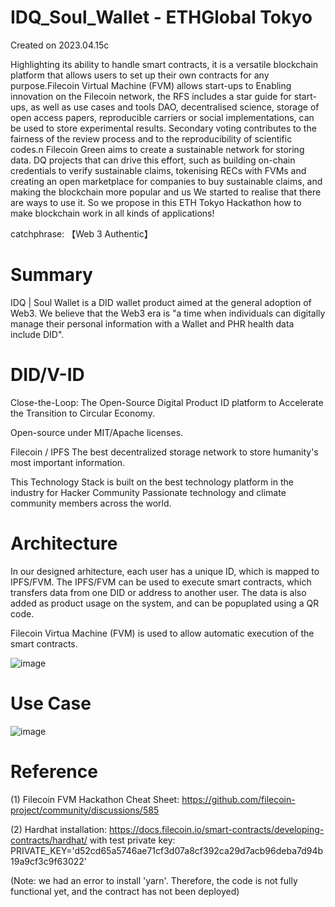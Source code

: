 # IDQ_Soul_Wallet - ETHGlobal Tokyo
Created on 2023.04.15c

Highlighting its ability to handle smart contracts, it is a versatile blockchain platform that allows users to set up their own contracts for any purpose.Filecoin Virtual Machine (FVM) allows start-ups to Enabling innovation on the Filecoin network, the RFS includes a star guide for start-ups, as well as use cases and tools DAO, decentralised science, storage of open access papers, reproducible carriers or social implementations, can be used to store experimental results. Secondary voting contributes to the fairness of the review process and to the reproducibility of scientific codes.n Filecoin Green aims to create a sustainable network for storing data. DQ projects that can drive this effort, such as building on-chain credentials to verify sustainable claims, tokenising RECs with FVMs and creating an open marketplace for companies to buy sustainable claims, and making the blockchain more popular and us We started to realise that there are ways to use it. So we propose in this ETH Tokyo Hackathon how to make blockchain work in all kinds of applications!

catchphrase: 【Web 3 Authentic】

# Summary
IDQ | Soul Wallet is a DID wallet product aimed at the general adoption of Web3.
We believe that the Web3 era is "a time when individuals can digitally manage their personal information with a Wallet and PHR health data include DID".

# DID/V-ID
Close-the-Loop: The Open-Source Digital Product ID platform to Accelerate the Transition to Circular Economy. 

Open-source under MIT/Apache licenses.

Filecoin / IPFS
The best decentralized storage network to store humanity's most important information.

This Technology Stack is built on the best technology platform in the industry for  Hacker Community
Passionate technology and climate community members across the world.

# Architecture

In our designed arhitecture, each user has a unique ID, which is mapped to IPFS/FVM. The IPFS/FVM can be used to execute smart contracts, which transfers data from one DID or address to another user. The data is also added as product usage on the system, and can be popuplated using a QR code. 

Filecoin Virtua Machine (FVM) is used to allow automatic execution of the smart contracts. 

![image](https://user-images.githubusercontent.com/130811595/232207297-c53fa9fe-1e6d-4978-9b05-f6d569e898b4.png)

# Use Case

![image](https://user-images.githubusercontent.com/130811595/232210036-fc4da6b8-94b1-41aa-b766-2712e88b7608.png)

# Reference 

(1) Filecoin FVM Hackathon Cheat Sheet:
https://github.com/filecoin-project/community/discussions/585

(2) Hardhat installation:
https://docs.filecoin.io/smart-contracts/developing-contracts/hardhat/
with test private key:
PRIVATE_KEY='d52cd65a5746ae71cf3d07a8cf392ca29d7acb96deba7d94b19a9cf3c9f63022'

(Note: we had an error to install 'yarn'. Therefore, the code is not fully functional yet, and the contract has not been deployed)

